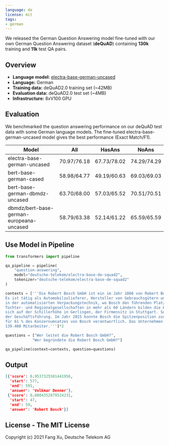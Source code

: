 ```yaml
---
language: de
license: mit
tags:
- german
---
```


We released the German Question Answering model fine-tuned with our own German Question Answering dataset (**deQuAD**) containing **130k** training and **11k** test QA pairs.

## Overview
- **Language model:** [electra-base-german-uncased](https://huggingface.co/german-nlp-group/electra-base-german-uncased)
- **Language:** German
- **Training data:** deQuAD2.0 training set (~42MB)
- **Evaluation data:** deQuAD2.0 test set (~4MB)
- **Infrastructure:** 8xV100 GPU  

## Evaluation
We benchmarked the question answering performance on our deQuAD test data with some German language models. The fine-tuned electra-base-german-uncased model gives the best performance (Exact Match/F1).


| Model | All | HasAns | NoAns |  
|-------|--------|--------|--------|
| electra-base-german-uncased | 70.97/76.18 | 67.73/78.02 | 74.29/74.29 |
| bert-base-german-cased |58.98/64.77| 49.19/60.63| 69.03/69.03|
|bert-base-german-dbmdz-uncased|63.70/68.00| 57.03/65.52| 70.51/70.51 |
|dbmdz/bert-base-german-europeana-uncased| 58.79/63.38| 52.14/61.22| 65.59/65.59|

## Use Model in Pipeline

```python
from transformers import pipeline

qa_pipeline = pipeline(
    "question-answering",
    model="deutsche-telekom/electra-base-de-squad2",
    tokenizer="deutsche-telekom/electra-base-de-squad2"
)

contexts = ['''Die Robert Bosch GmbH ist ein im Jahr 1886 von Robert Bosch gegründetes multinationales deutsches Unternehmen. 
Es ist tätig als Automobilzulieferer, Hersteller von Gebrauchsgütern und Industrie- und Gebäudetechnik und darüber hinaus 
in der automatisierten Verpackungstechnik, wo Bosch den führenden Platz einnimmt. Die Robert Bosch GmbH und ihre rund 460 
Tochter- und Regionalgesellschaften in mehr als 60 Ländern bilden die Bosch-Gruppe. Der Sitz der Geschäftsführung befindet 
sich auf der Schillerhöhe in Gerlingen, der Firmensitz in Stuttgart. Seit dem 1. Juli 2012 ist Volkmar Denner Vorsitzender 
der Geschäftsführung. Im Jahr 2015 konnte Bosch die Spitzenposition zurückgewinnen. Die Automobilsparte war im Jahr 2018 
für 61 % des Konzernumsatzes von Bosch verantwortlich. Das Unternehmen hatte im Jahr 2018 in Deutschland an 85 Standorten 
139.400 Mitarbeiter.''']*2

questions = ["Wer leitet die Robert Bosch GmbH?", 
            "Wer begründete die Robert Bosch GmbH?"]

qa_pipeline(context=contexts, question=questions)
```

## Output
```json
[{'score': 0.9537325501441956,
  'start': 577,
  'end': 591,
  'answer': 'Volkmar Denner'},
 {'score': 0.8804352879524231,
  'start': 47,
  'end': 59,
  'answer': 'Robert Bosch'}]
```

## License - The MIT License
Copyright (c) 2021 Fang Xu, Deutsche Telekom AG 
